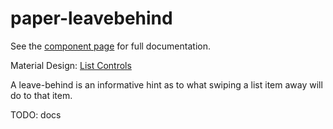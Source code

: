 paper-leavebehind
=================
See the [component page](http://bendavis78.github.io/paper-leavebehind/) for full
documentation.

Material Design: [List Controls](http://www.google.com/design/spec/components/lists-controls.html#lists-controls-types-of-list-controls)

A leave-behind is an informative hint as to what swiping a list item away will do to that item.

TODO: docs
